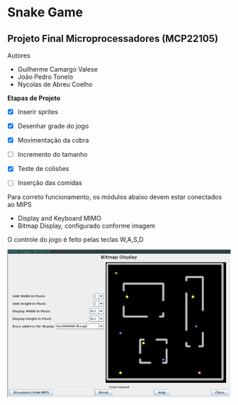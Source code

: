 # Snake Game

## Projeto Final Microprocessadores (MCP22105)

Autores

- Guilherme Camargo Valese
- João Pedro Tonelo
- Nycolas de Abreu Coelho



**Etapas de Projeto**

- [x] Inserir sprites

- [x] Desenhar grade do jogo

- [x] Movimentação da cobra

- [ ] Incremento do tamanho

- [x] Teste de colisões

- [ ] Inserção das comidas




Para correto funcionamento, os módulos abaixo devem estar conectados ao MIPS

- Display and Keyboard MIMO
- Bitmap Display, configurado conforme imagem



O controle do jogo é feito pelas teclas W,A,S,D

![](https://github.com/joaotonelo/snake-assembly/blob/master/img/2019-12-17-142138_948x628_scrot.png)
